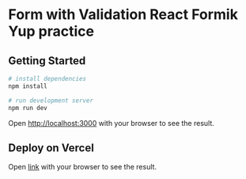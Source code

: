 # Form with Validation React Formik Yup practice

## Getting Started

```bash
# install dependencies
npm install

# run development server
npm run dev
```

Open [http://localhost:3000](http://localhost:3000) with your browser to see the result.


## Deploy on Vercel
Open [link](https://form-with-validations-react-formik-yup.vercel.app/) with your browser to see the result.
